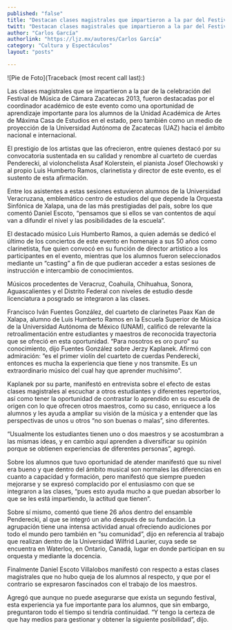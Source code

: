 ```yaml
---
published: "false"
title: "Destacan clases magistrales que impartieron a la par del Festival de Música de Cámara"
twitt: "Destacan clases magistrales que impartieron a la par del Festival de Música de Cámara"
author: "Carlos García"
authorlink: "https://ljz.mx/autores/Carlos García"
category: "Cultura y Espectáculos"
layout: "posts"

---
```


![Pie de Foto](Traceback (most recent call last):)

Las clases magistrales que se impartieron a la par de la celebración del
Festival de Música de Cámara Zacatecas 2013, fueron destacadas por el
coordinador académico de este evento como una oportunidad de aprendizaje
importante para los alumnos de la Unidad Académica de Artes de Máxima Casa
de Estudios en el estado, pero también como un medio de proyección de la
Universidad Autónoma de Zacatecas (UAZ) hacia el ámbito nacional e
internacional.

El prestigio de los artistas que las ofrecieron, entre quienes destacó por
su convocatoria sustentada en su calidad y renombre al cuarteto de cuerdas
Penderecki, al violonchelista Asaf Kolerstein, el pianista Josef Olechowski
y al propio Luis Humberto Ramos, clarinetista y director de este evento, es
el sustento de esta afirmación.

Entre los asistentes a estas sesiones estuvieron alumnos de la Universidad
Veracruzana, emblemático centro de estudios del que depende la Orquesta
Sinfónica de Xalapa, una de las más prestigiadas del país, sobre los que
comentó Daniel Escoto, “pensamos que si ellos se van contentos de aquí van
a difundir el nivel y las posibilidades de la escuela”.

El destacado músico Luis Humberto Ramos, a quien además se dedicó el último
de los conciertos de este evento en homenaje a sus 50 años como
clarinetista, fue quien convocó en su función de director artístico a los
participantes en el evento, mientras que  los alumnos fueron seleccionados
mediante un “casting” a fin de que pudieran acceder a estas sesiones de
instrucción e intercambio de conocimientos.

Músicos procedentes de Veracruz, Coahuila, Chihuahua, Sonora,
Aguascalientes y el Distrito Federal con niveles de estudio desde
licenciatura a posgrado se integraron a las clases.

Francisco Iván Fuentes González, del cuarteto de clarinetes Paax Kan de
Xalapa, alumno de Luis Humberto Ramos en la Escuela Superior de Música de
la Universidad Autónoma de México (UNAM),  calificó de relevante la
retroalimentación entre estudiantes y maestros de reconocida trayectoria
que se ofreció en esta oportunidad.
“Para nosotros es oro puro” su conocimiento, dijo Fuentes González sobre
Jerzy Kaplanek. Afirmó con admiración: “es el primer violín del cuarteto de
cuerdas Penderecki, entonces es mucha la experiencia que tiene y nos
transmite. Es un extraordinario músico del cual hay que aprender muchísimo”.

Kaplanek por su parte, manifestó en entrevista sobre el efecto de estas
clases magistrales al escuchar a otros estudiantes y diferentes
repertorios, así como tener la oportunidad de contrastar lo aprendido en su
escuela de origen con lo que ofrecen otros maestros, como su caso,
enriquece a los alumnos y les ayuda a ampliar su visión de la música y a
entender que las perspectivas de unos u otros “no son buenas o malas”, sino
diferentes.

“Usualmente los estudiantes tienen uno o dos maestros y se acostumbran a
las mismas ideas, y en cambio aquí aprenden a diversificar su opinión
porque se obtienen experiencias de diferentes personas”, agregó.

Sobre los alumnos que tuvo oportunidad de atender manifestó que su nivel
era bueno y que dentro del ámbito musical son normales las diferencias en
cuanto a capacidad y formación, pero manifestó que siempre pueden mejorarse
y se expresó complacido por el entusiasmo con que se integraron a las
clases, “pues esto ayuda mucho a que puedan absorber lo que se les está
impartiendo, la actitud que tienen”.

Sobre sí mismo, comentó que tiene 26 años dentro del ensamble Penderecki,
al que se integró un año después de su fundación. La agrupación tiene una
intensa actividad anual ofreciendo audiciones por todo el mundo pero
también en “su comunidad”, dijo en referencia al trabajo que realizan
dentro de la Universidad Wilfrid Laurier, cuya sede se encuentra en
Waterloo, en Ontario, Canadá, lugar en donde participan en su orquesta y
mediante la docencia.

Finalmente Daniel Escoto Villalobos manifestó con respecto a estas clases
magistrales que no hubo queja de los alumnos al respecto, y que por el
contrario se expresaron fascinados con el trabajo de los maestros.

Agregó que aunque no puede asegurarse que exista un segundo festival, esta
experiencia ya fue importante para los alumnos, que sin embargo,
preguntaron todo el tiempo si tendría continuidad. “Y tengo la certeza de
que hay medios para gestionar y obtener la siguiente posibilidad”, dijo.

